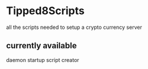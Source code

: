# Tipped8Scripts
all the scripts needed to setup a crypto currency server

currently available
-------------------
daemon startup script creator
